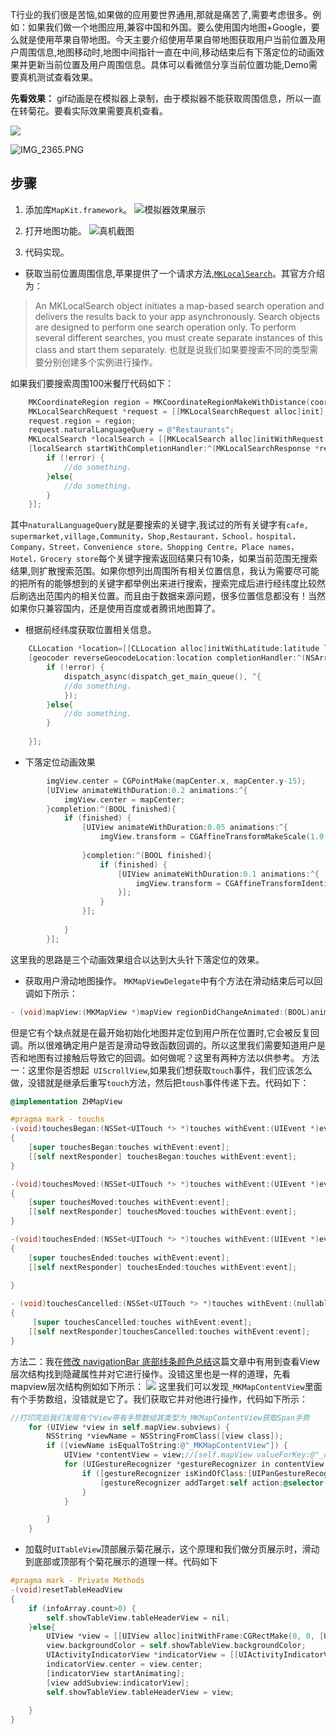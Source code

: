 T行业的我们很是苦恼,如果做的应用要世界通用,那就是痛苦了,需要考虑很多。例如：如果我们做一个地图应用,兼容中国和外国。要么使用国内地图+Google，要么就是使用苹果自带地图。今天主要介绍使用苹果自带地图获取用户当前位置及用户周围信息,地图移动时,地图中间指针一直在中间,移动结束后有下落定位的动画效果并更新当前位置及用户周围信息。具体可以看微信分享当前位置功能,Demo需要真机测试查看效果。

**先看效果：**
gif动画是在模拟器上录制，由于模拟器不能获取周围信息，所以一直在转菊花。要看实际效果需要真机查看。


![](http://upload-images.jianshu.io/upload_images/2926059-f77b1aab8779e5dc.gif?imageMogr2/auto-orient/strip)

![IMG_2365.PNG](http://upload-images.jianshu.io/upload_images/2926059-038582bd5b5c11aa.PNG?imageMogr2/auto-orient/strip%7CimageView2/2/w/1240)
## 步骤
1. 添加库`MapKit.framework`。
![模拟器效果展示](http://upload-images.jianshu.io/upload_images/2926059-128ced5cff4c3095.png?imageMogr2/auto-orient/strip%7CimageView2/2/w/1240)

2. 打开地图功能。
![真机截图](http://upload-images.jianshu.io/upload_images/2926059-bcaac77390f0f8a4.png?imageMogr2/auto-orient/strip%7CimageView2/2/w/1240)

3. 代码实现。


* 获取当前位置周围信息,苹果提供了一个请求方法,[`MKLocalSearch`](https://developer.apple.com/reference/mapkit/mklocalsearch?language=objc)。其官方介绍为：
>An MKLocalSearch object initiates a map-based search operation and delivers the results back to your app asynchronously. Search objects are designed to perform one search operation only. To perform several different searches, you must create separate instances of this class and start them separately.
也就是说我们如果要搜索不同的类型需要分别创建多个实例进行操作。

如果我们要搜索周围100米餐厅代码如下：

```objective-c
    MKCoordinateRegion region = MKCoordinateRegionMakeWithDistance(coordinate,100, 100);
    MKLocalSearchRequest *request = [[MKLocalSearchRequest alloc]init];
    request.region = region;
    request.naturalLanguageQuery = @"Restaurants";
    MKLocalSearch *localSearch = [[MKLocalSearch alloc]initWithRequest:request];
    [localSearch startWithCompletionHandler:^(MKLocalSearchResponse *response, NSError *error){
        if (!error) {
            //do something.
        }else{
            //do something.
        }
    }];
```
其中`naturalLanguageQuery`就是要搜索的关键字,我试过的所有关键字有`cafe, supermarket,village,Community，Shop,Restaurant，School，hospital，Company，Street，Convenience store，Shopping Centre，Place names，Hotel，Grocery store`每个关键字搜索返回结果只有10条，如果当前范围无搜索结果,则扩散搜索范围。如果你想列出周围所有相关位置信息，我认为需要尽可能的把所有的能够想到的关键字都举例出来进行搜索，搜索完成后进行经纬度比较然后刷选出范围内的相关位置。而且由于数据来源问题，很多位置信息都没有！当然如果你只兼容国内，还是使用百度或者腾讯地图算了。

* 根据前经纬度获取位置相关信息。

```objective-c
    CLLocation *location=[[CLLocation alloc]initWithLatitude:latitude longitude:longitude];
    [geocoder reverseGeocodeLocation:location completionHandler:^(NSArray *placemarks, NSError *error) {
        if (!error) {
            dispatch_async(dispatch_get_main_queue(), ^{
            //do something.
            });
        }else{
            //do something.
        }
        
    }];
```
* 下落定位动画效果

```objective-c
        imgView.center = CGPointMake(mapCenter.x, mapCenter.y-15);
        [UIView animateWithDuration:0.2 animations:^{
            imgView.center = mapCenter;
        }completion:^(BOOL finished){
            if (finished) {
                [UIView animateWithDuration:0.05 animations:^{
                    imgView.transform = CGAffineTransformMakeScale(1.0, 0.8);
                    
                }completion:^(BOOL finished){
                    if (finished) {
                        [UIView animateWithDuration:0.1 animations:^{
                            imgView.transform = CGAffineTransformIdentity;
                        }];
                    }
                }];
                
            }
        }];

```
这里我的思路是三个动画效果组合以达到大头针下落定位的效果。

* 获取用户滑动地图操作。
`MKMapViewDelegate`中有个方法在滑动结束后可以回调如下所示：

```objective-c
- (void)mapView:(MKMapView *)mapView regionDidChangeAnimated:(BOOL)animated
```
但是它有个缺点就是在最开始初始化地图并定位到用户所在位置时,它会被反复回调。所以很难确定用户是否是滑动导致函数回调的。所以这里我们需要知道用户是否和地图有过接触后导致它的回调。如何做呢？这里有两种方法以供参考。
方法一：这里你是否想起` UIScrollView`,如果我们想获取`touch`事件，我们应该怎么做，没错就是继承后重写`touch`方法，然后把`toush`事件传递下去。代码如下：
```objective-c
@implementation ZHMapView

#pragma mark - touchs
-(void)touchesBegan:(NSSet<UITouch *> *)touches withEvent:(UIEvent *)event
{
    [super touchesBegan:touches withEvent:event];
    [[self nextResponder] touchesBegan:touches withEvent:event];
}

-(void)touchesMoved:(NSSet<UITouch *> *)touches withEvent:(UIEvent *)event
{
    [super touchesMoved:touches withEvent:event];
    [[self nextResponder] touchesMoved:touches withEvent:event];
}

-(void)touchesEnded:(NSSet<UITouch *> *)touches withEvent:(UIEvent *)event
{
    [super touchesEnded:touches withEvent:event];
    [[self nextResponder] touchesEnded:touches withEvent:event];
  
}

- (void)touchesCancelled:(NSSet<UITouch *> *)touches withEvent:(nullable UIEvent *)event
{
     [super touchesCancelled:touches withEvent:event];
    [[self nextResponder]touchesCancelled:touches withEvent:event];
}

```

方法二：我在[修改 navigationBar 底部线条颜色总结](http://www.jianshu.com/p/48ddc88299dd)这篇文章中有用到查看View层次结构找到隐藏属性并对它进行操作。没错这里也是一样的道理，先看mapview层次结构例如如下所示：
![](http://upload-images.jianshu.io/upload_images/2926059-1b05bfa9cd4e7829.png?imageMogr2/auto-orient/strip%7CimageView2/2/w/1240)
这里我们可以发现`_MKMapContentView`里面有个手势数组，没错就是它了。我们获取它并对他进行操作，代码如下所示：

```objective-c
//打印完后我们发现有个View带有手势数组其类型为_MKMapContentView获取Span手势
    for (UIView *view in self.mapView.subviews) {
        NSString *viewName = NSStringFromClass([view class]);
        if ([viewName isEqualToString:@"_MKMapContentView"]) {
            UIView *contentView = view;//[self.mapView valueForKey:@"_contentView"];
            for (UIGestureRecognizer *gestureRecognizer in contentView.gestureRecognizers) {
                if ([gestureRecognizer isKindOfClass:[UIPanGestureRecognizer class]]) {
                    [gestureRecognizer addTarget:self action:@selector(mapViewSpanGesture:)];
                }
            }

        }
    }

```

*  加载时`UITableView`顶部展示菊花展示，这个原理和我们做分页展示时，滑动到底部或顶部有个菊花展示的道理一样。代码如下

```objective-c
#pragma mark - Private Methods
-(void)resetTableHeadView
{
    if (infoArray.count>0) {
        self.showTableView.tableHeaderView = nil;
    }else{
        UIView *view = [[UIView alloc]initWithFrame:CGRectMake(0, 0, [UIScreen mainScreen].bounds.size.width, 30.0)];
        view.backgroundColor = self.showTableView.backgroundColor;
        UIActivityIndicatorView *indicatorView = [[UIActivityIndicatorView alloc]initWithActivityIndicatorStyle:UIActivityIndicatorViewStyleGray];
        indicatorView.center = view.center;
        [indicatorView startAnimating];
        [view addSubview:indicatorView];
        self.showTableView.tableHeaderView = view;
        
    }
}
```


